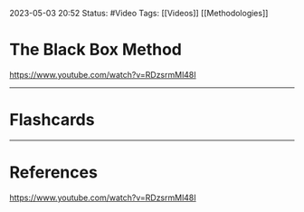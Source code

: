 2023-05-03 20:52
Status: #Video 
Tags: [[Videos]] [[Methodologies]]

# The Black Box Method
https://www.youtube.com/watch?v=RDzsrmMl48I


___
# Flashcards



---
# References
https://www.youtube.com/watch?v=RDzsrmMl48I